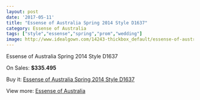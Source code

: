 ```yaml
---
layout: post
date: '2017-05-11'
title: "Essense of Australia Spring 2014 Style D1637"
category: Essense of Australia
tags: ["style","essense","spring","prom","wedding"]
image: http://www.idealgown.com/14243-thickbox_default/essense-of-australia-spring-2014-style-d1637.jpg
---
```

Essense of Australia Spring 2014 Style D1637

On Sales: **$335.495**
<a href="https://www.idealgown.com/en/essense-of-australia/5730-essense-of-australia-spring-2014-style-d1637.html"><amp-img layout="responsive" width="600" height="600" src="//www.idealgown.com/14243-thickbox_default/essense-of-australia-spring-2014-style-d1637.jpg" alt="Essense of Australia Spring 2014 Style D1637 0" /></a>
<a href="https://www.idealgown.com/en/essense-of-australia/5730-essense-of-australia-spring-2014-style-d1637.html"><amp-img layout="responsive" width="600" height="600" src="//www.idealgown.com/14245-thickbox_default/essense-of-australia-spring-2014-style-d1637.jpg" alt="Essense of Australia Spring 2014 Style D1637 1" /></a>
<a href="https://www.idealgown.com/en/essense-of-australia/5730-essense-of-australia-spring-2014-style-d1637.html"><amp-img layout="responsive" width="600" height="600" src="//www.idealgown.com/14244-thickbox_default/essense-of-australia-spring-2014-style-d1637.jpg" alt="Essense of Australia Spring 2014 Style D1637 2" /></a>

Buy it: [Essense of Australia Spring 2014 Style D1637](https://www.idealgown.com/en/essense-of-australia/5730-essense-of-australia-spring-2014-style-d1637.html "Essense of Australia Spring 2014 Style D1637")

View more: [Essense of Australia](https://www.idealgown.com/en/86-essense-of-australia "Essense of Australia")